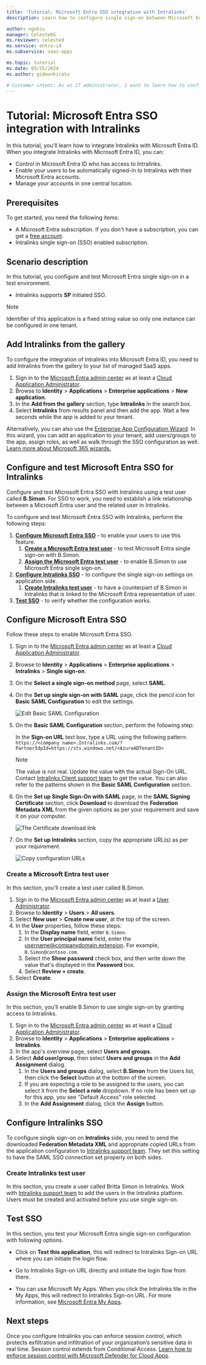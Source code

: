 ```yaml
---
title: 'Tutorial: Microsoft Entra SSO integration with Intralinks'
description: Learn how to configure single sign-on between Microsoft Entra ID and Intralinks.

author: nguhiu
manager: CelesteDG
ms.reviewer: celested
ms.service: entra-id
ms.subservice: saas-apps

ms.topic: tutorial
ms.date: 03/25/2024
ms.author: gideonkiratu

# Customer intent: As an IT administrator, I want to learn how to configure single sign-on between Microsoft Entra ID and Intralinks so that I can control who has access to Intralinks, enable automatic sign-in with Microsoft Entra accounts, and manage my accounts in one central location.
---
```

# Tutorial: Microsoft Entra SSO integration with Intralinks

In this tutorial, you'll learn how to integrate Intralinks with Microsoft Entra ID. When you integrate Intralinks with Microsoft Entra ID, you can:

* Control in Microsoft Entra ID who has access to Intralinks.
* Enable your users to be automatically signed-in to Intralinks with their Microsoft Entra accounts.
* Manage your accounts in one central location.

## Prerequisites

To get started, you need the following items:

* A Microsoft Entra subscription. If you don't have a subscription, you can get a [free account](https://azure.microsoft.com/free/).
* Intralinks single sign-on (SSO) enabled subscription.

## Scenario description

In this tutorial, you configure and test Microsoft Entra single sign-on in a test environment.

* Intralinks supports **SP** initiated SSO.

> [!NOTE]
> Identifier of this application is a fixed string value so only one instance can be configured in one tenant.

## Add Intralinks from the gallery

To configure the integration of Intralinks into Microsoft Entra ID, you need to add Intralinks from the gallery to your list of managed SaaS apps.

1. Sign in to the [Microsoft Entra admin center](https://entra.microsoft.com) as at least a [Cloud Application Administrator](~/identity/role-based-access-control/permissions-reference.md#cloud-application-administrator).
1. Browse to **Identity** > **Applications** > **Enterprise applications** > **New application**.
1. In the **Add from the gallery** section, type **Intralinks** in the search box.
1. Select **Intralinks** from results panel and then add the app. Wait a few seconds while the app is added to your tenant.

 Alternatively, you can also use the [Enterprise App Configuration Wizard](https://portal.office.com/AdminPortal/home?Q=Docs#/azureadappintegration). In this wizard, you can add an application to your tenant, add users/groups to the app, assign roles, as well as walk through the SSO configuration as well. [Learn more about Microsoft 365 wizards.](/microsoft-365/admin/misc/azure-ad-setup-guides)

<a name='configure-and-test-azure-ad-sso-for-intralinks'></a>

## Configure and test Microsoft Entra SSO for Intralinks

Configure and test Microsoft Entra SSO with Intralinks using a test user called **B.Simon**. For SSO to work, you need to establish a link relationship between a Microsoft Entra user and the related user in Intralinks.

To configure and test Microsoft Entra SSO with Intralinks, perform the following steps:

1. **[Configure Microsoft Entra SSO](#configure-azure-ad-sso)** - to enable your users to use this feature.
    1. **[Create a Microsoft Entra test user](#create-an-azure-ad-test-user)** - to test Microsoft Entra single sign-on with B.Simon.
    1. **[Assign the Microsoft Entra test user](#assign-the-azure-ad-test-user)** - to enable B.Simon to use Microsoft Entra single sign-on.
1. **[Configure Intralinks SSO](#configure-intralinks-sso)** - to configure the single sign-on settings on application side.
    1. **[Create Intralinks test user](#create-intralinks-test-user)** - to have a counterpart of B.Simon in Intralinks that is linked to the Microsoft Entra representation of user.
1. **[Test SSO](#test-sso)** - to verify whether the configuration works.

<a name='configure-azure-ad-sso'></a>

## Configure Microsoft Entra SSO

Follow these steps to enable Microsoft Entra SSO.

1. Sign in to the [Microsoft Entra admin center](https://entra.microsoft.com) as at least a [Cloud Application Administrator](~/identity/role-based-access-control/permissions-reference.md#cloud-application-administrator).
1. Browse to **Identity** > **Applications** > **Enterprise applications** > **Intralinks** > **Single sign-on**.
1. On the **Select a single sign-on method** page, select **SAML**.
1. On the **Set up single sign-on with SAML** page, click the pencil icon for **Basic SAML Configuration** to edit the settings.

   ![Edit Basic SAML Configuration](common/edit-urls.png)

1. On the **Basic SAML Configuration** section, perform the following step:

    In the **Sign-on URL** text box, type a URL using the following pattern:
    `https://<company name>.Intralinks.com/?PartnerIdpId=https://sts.windows.net/<AzureADTenantID>`

	> [!NOTE]
	> The value is not real. Update the value with the actual Sign-On URL. Contact [Intralinks Client support team](https://www.intralinks.com/contact) to get the value. You can also refer to the patterns shown in the **Basic SAML Configuration** section.

1. On the **Set up Single Sign-On with SAML** page, in the **SAML Signing Certificate** section, click **Download** to download the **Federation Metadata XML** from the given options as per your requirement and save it on your computer.

	![The Certificate download link](common/metadataxml.png)

6. On the **Set up Intralinks** section, copy the appropriate URL(s) as per your requirement.

	![Copy configuration URLs](common/copy-configuration-urls.png)

<a name='create-an-azure-ad-test-user'></a>

### Create a Microsoft Entra test user 

In this section, you'll create a test user called B.Simon.

1. Sign in to the [Microsoft Entra admin center](https://entra.microsoft.com) as at least a [User Administrator](~/identity/role-based-access-control/permissions-reference.md#user-administrator).
1. Browse to **Identity** > **Users** > **All users**.
1. Select **New user** > **Create new user**, at the top of the screen.
1. In the **User** properties, follow these steps:
   1. In the **Display name** field, enter `B.Simon`.  
   1. In the **User principal name** field, enter the username@companydomain.extension. For example, `B.Simon@contoso.com`.
   1. Select the **Show password** check box, and then write down the value that's displayed in the **Password** box.
   1. Select **Review + create**.
1. Select **Create**.

<a name='assign-the-azure-ad-test-user'></a>

### Assign the Microsoft Entra test user

In this section, you'll enable B.Simon to use single sign-on by granting access to Intralinks.

1. Sign in to the [Microsoft Entra admin center](https://entra.microsoft.com) as at least a [Cloud Application Administrator](~/identity/role-based-access-control/permissions-reference.md#cloud-application-administrator).
1. Browse to **Identity** > **Applications** > **Enterprise applications** > **Intralinks**.
1. In the app's overview page, select **Users and groups**.
1. Select **Add user/group**, then select **Users and groups** in the **Add Assignment** dialog.
   1. In the **Users and groups** dialog, select **B.Simon** from the Users list, then click the **Select** button at the bottom of the screen.
   1. If you are expecting a role to be assigned to the users, you can select it from the **Select a role** dropdown. If no role has been set up for this app, you see "Default Access" role selected.
   1. In the **Add Assignment** dialog, click the **Assign** button.

## Configure Intralinks SSO

To configure single sign-on on **Intralinks** side, you need to send the downloaded **Federation Metadata XML** and appropriate copied URLs from the application configuration to [Intralinks support team](https://www.intralinks.com/contact). They set this setting to have the SAML SSO connection set properly on both sides.

### Create Intralinks test user

In this section, you create a user called Britta Simon in Intralinks. Work with [Intralinks support team](https://www.intralinks.com/contact) to add the users in the Intralinks platform. Users must be created and activated before you use single sign-on.

## Test SSO

In this section, you test your Microsoft Entra single sign-on configuration with following options. 

* Click on **Test this application**, this will redirect to Intralinks Sign-on URL where you can initiate the login flow. 

* Go to Intralinks Sign-on URL directly and initiate the login flow from there.

* You can use Microsoft My Apps. When you click the Intralinks tile in the My Apps, this will redirect to Intralinks Sign-on URL. For more information, see [Microsoft Entra My Apps](/azure/active-directory/manage-apps/end-user-experiences#azure-ad-my-apps).

## Next steps

Once you configure Intralinks you can enforce session control, which protects exfiltration and infiltration of your organization’s sensitive data in real time. Session control extends from Conditional Access. [Learn how to enforce session control with Microsoft Defender for Cloud Apps](/cloud-app-security/proxy-deployment-aad).
